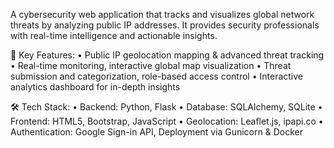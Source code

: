 A cybersecurity web application that tracks and visualizes global network threats by analyzing public IP addresses. It provides security professionals with real-time intelligence and actionable insights.

🚀 Key Features:
• Public IP geolocation mapping & advanced threat tracking
• Real-time monitoring, interactive global map visualization
• Threat submission and categorization, role-based access control
• Interactive analytics dashboard for in-depth insights

🛠️ Tech Stack:
• Backend: Python, Flask
• Database: SQLAlchemy, SQLite
• Frontend: HTML5, Bootstrap, JavaScript
• Geolocation: Leaflet.js, ipapi.co
• Authentication: Google Sign-in API, Deployment via Gunicorn & Docker
